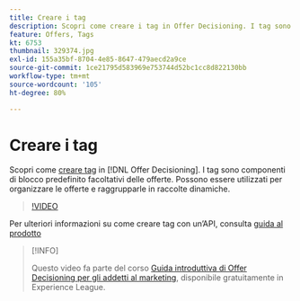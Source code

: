 ```yaml
---
title: Creare i tag
description: Scopri come creare i tag in Offer Decisioning. I tag sono componenti di base facoltativi delle offerte.
feature: Offers, Tags
kt: 6753
thumbnail: 329374.jpg
exl-id: 155a35bf-8704-4e85-8647-479aecd2a9ce
source-git-commit: 1ce21795d583969e753744d52bc1cc8d822130bb
workflow-type: tm+mt
source-wordcount: '105'
ht-degree: 80%

---
```


# Creare i tag

Scopri come [creare tag](https://experienceleague.adobe.com/docs/journey-optimizer/using/offer-decisioniong/create-components/creating-tags.html?lang=it) in [!DNL Offer Decisioning]. I tag sono componenti di blocco predefinito facoltativi delle offerte. Possono essere utilizzati per organizzare le offerte e raggrupparle in raccolte dinamiche.

>[!VIDEO](https://video.tv.adobe.com/v/329374?quality=12&learn=on)

Per ulteriori informazioni su come creare tag con un’API, consulta [guida al prodotto](https://experienceleague.adobe.com/docs/journey-optimizer/using/offer-decisioniong/api-reference/offers-api/tags/create.html?lang=it)

>[!INFO]
>
> Questo video fa parte del corso [Guida introduttiva di Offer Decisioning per gli addetti al marketing](https://experienceleague.adobe.com/?recommended=ExperiencePlatform-U-1-2020.1.offerdecisioning), disponibile gratuitamente in Experience League.
